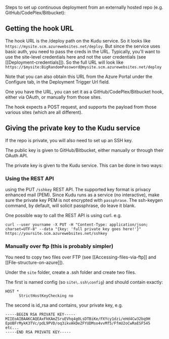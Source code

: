 Steps to set up continuous deployment from an externally hosted repo (e.g. GitHub/CodePlex/Bitbucket):

## Getting the hook URL

The hook URL is the /deploy path on the Kudu service. So it looks like `https://mysite.scm.azurewebsites.net/deploy`. But since the service uses basic auth, you need to pass the creds in the URL. Typically, you'll want to use the site-level credentials here and not the user credentials (see [[Deployment-credentials]]). So the full URL will look like `https://$mysite:BigRandomPassword@mysite.scm.azurewebsites.net/deploy`

Note that you can also obtain this URL from the Azure Portal under the Configure tab, in the Deployment Trigger Url field.

One you have the URL, you can set it as a GitHub/CodePlex/Bitbucket hook, either via OAuth, or manually from those sites.

The hook expects a POST request, and supports the payload from those various sites (which are all different).


## Giving the private key to the Kudu service

If the repo is private, you will also need to set up an SSH key.

The public key is given to GitHub/Bitbucket, either manually or through their OAuth API.

The private key is given to the Kudu service. This can be done in two ways:

### Using the REST API

 using the PUT `/sshkey` REST API. The supported key format is privacy enhanced mail (PEM). Since Kudu runs as a service (no interactive), make sure the private key PEM is not encrypted with `passphrase`. The ssh-keygen command, by default, will solicit passphrase, do leave it blank.

One possible way to call the REST API is using curl. e.g.

    curl --user yourname -X PUT -H "Content-Type: application/json; charset=UTF-8" --data "{key: 'full private key goes here!'}" https://yoursite.scm.azurewebsites.net/sshkey

### Manually over ftp (this is probably simpler)

You need to copy two files over FTP (see [[Accessing-files-via-ftp]] and [[File-structure-on-azure]]).

Under the `site` folder, create a .ssh folder and create two files.

The first is named config (so `site\.ssh\config`) and should contain exactly:

    HOST *
    	  StrictHostKeyChecking no

The second is id_rsa and contains, your private key, e.g.

    -----BEGIN RSA PRIVATE KEY-----
    MIIEoAIBAAKCAQEAxFkKAmZSruEVhq4g0LsDTBiKe/FXYcy1dzi/eHd4Cw32bq9H
    EpUBFrMykK3TVc/pdL9PVD/oq3ikvAkDeZFYUDMso4vvMf5/FfmU2oCwRaESF545
    etc...
    -----END RSA PRIVATE KEY-----
    